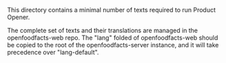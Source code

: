 This directory contains a minimal number of texts required to run Product Opener.

The complete set of texts and their translations are managed in the openfoodfacts-web repo.
The "lang" folded of openfoodfacts-web should be copied to the root of the openfoodfacts-server instance, and it will take precedence over "lang-default".
